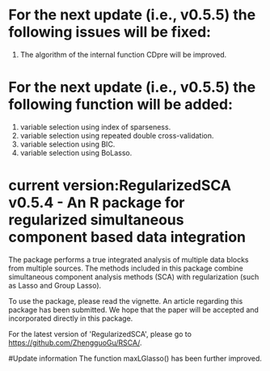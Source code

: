 # For the next update (i.e., v0.5.5) the following issues will be fixed:
1. The algorithm of the internal function CDpre will be improved. 

# For the next update (i.e., v0.5.5) the following function will be added:
1. variable selection using index of sparseness.
2. variable selection using repeated double cross-validation.
3. variable selection using BIC. 
4. variable selection using BoLasso. 


# current version:RegularizedSCA v0.5.4 - An R package for regularized simultaneous component based data integration

The package performs a true integrated analysis of multiple data blocks from multiple sources. The methods included in this package combine simultaneous component analysis methods (SCA) with regularization (such as Lasso and Group Lasso). 

To use the package, please read the vignette. An article regarding this package has been submitted. We hope that the paper will be accepted and incorporated directly in this package. 

For the latest version of 'RegularizedSCA', please go to https://github.com/ZhengguoGu/RSCA/.

#Update information
The function maxLGlasso() has been further improved. 
